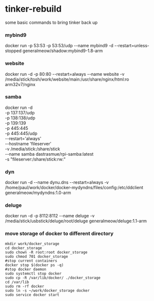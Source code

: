 # tinker-rebuild
some basic commands to bring tinker back up

### mybind9
docker run -p 53:53 -p 53:53/udp --name mybind9 -d --restart=unless-stopped generalmeow/shadow:mybind9-1.8-arm

### website
docker run -d -p 80:80 --restart=always --name website -v /media/stick/tosh/work/website/main:/usr/share/nginx/html:ro arm32v7/nginx

### samba
docker run -d \
     -p 137:137/udp \
     -p 138:138/udp \
     -p 139:139 \
     -p 445:445 \
     -p 445:445/udp \
     --restart='always' \
     --hostname 'fileserver' \
     -v /media/stick:/share/stick \
     --name samba dastrasmue/rpi-samba:latest \
     -s "fileserver:/share/stick:rw:"

### dyn
docker run -d --name dynu.dns --restart=always -v /home/paul/work/docker/docker-mydyndns/files/config:/etc/ddclient generalmeow/mydyndns:1.0-arm

### deluge
docker run -d -p 8112:8112 --name deluge -v /media/stick/usbstick/deluge/root/deluge generalmeow/deluge:1.1-arm

### move storage of docker to different directory
```
mkdir work/docker_storage
cd docker_storage
sudo chown -R root:root docker_storage
sudo chmod 701 docker_storage
#stop current containers
docker stop $(docker ps -q)
#stop docker daemon
sudo systemctl stop docker
sudo cp -R /var/lib/docker/ ./docker_storage
cd /var/lib
sudo rm -rf docker
sudo ln -s ~/work/docker_storage docker
sudo service docker start
```
